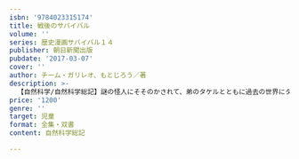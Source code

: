 ```yaml
---
isbn: '9784023315174'
title: 戦後のサバイバル
volume: ''
series: 歴史漫画サバイバル１４
publisher: 朝日新聞出版
pubdate: '2017-03-07'
cover: ''
author: チーム・ガリレオ、もとじろう／著
description: >-
  【自然科学/自然科学総記】謎の怪人にそそのかされて、弟のタケルとともに過去の世界にタイムスリップした小学生のハルト。着いた先は、終戦直後の日本だった。ハルトとタケルの兄弟は、時空を旅しながら、焼け野原から見事に復興をとげていく日本を体験する。シリーズ全14巻完結。
price: '1200'
genre: ''
target: 児童
format: 全集・双書
content: 自然科学総記

---
```

